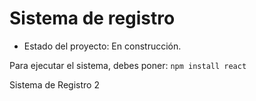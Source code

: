 <h1>Sistema de registro</h1>

- Estado del proyecto: En construcción.

Para ejecutar el sistema, debes poner: 
```npm install react```

Sistema de Registro 2

